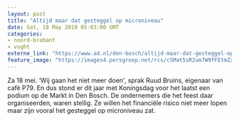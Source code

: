 ```yaml
---
layout: post
title: "Altijd maar dat gesteggel op microniveau"
date: Sat, 18 May 2019 05:03:00 GMT
categories: 
- noord-brabant 
- vught 
externe_link: "https://www.ad.nl/den-bosch/altijd-maar-dat-gesteggel-op-microniveau~aed800c3/"
feature_image: "https://images4.persgroep.net/rcs/cSMat5sR2um7W9fFEtmZxDhPIN8/diocontent/101647330/_fitwidth/400/?appId=21791a8992982cd8da851550a453bd7f&quality=0.7"
---
```


Za 18 mei. ‘Wij gaan het niet meer doen', sprak Ruud Bruins, eigenaar van café P79. En dus stond er dit jaar met Koningsdag voor het laatst een podium op de Markt in Den Bosch. De ondernemers die het feest daar organiseerden, waren stellig. Ze willen het financiële risico niet meer lopen maar zijn vooral het gesteggel op microniveau zat.
